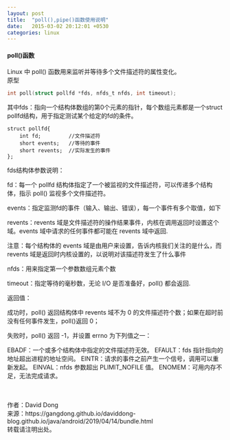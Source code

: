 ```yaml
---
layout: post
title:  "poll(),pipe()函数使用说明"
date:   2015-03-02 20:12:01 +0530
categories: linux
---
```

#### poll()函数
Linux 中 poll() 函数用来监听并等待多个文件描述符的属性变化。<br>
原型
```c
int poll(struct pollfd *fds, nfds_t nfds, int timeout);
```
其中fds：指向一个结构体数组的第0个元素的指针，每个数组元素都是一个struct pollfd结构，用于指定测试某个给定的fd的条件。

```
struct pollfd{
	int fd;			//文件描述符
	short events;	//等待的事件
	short revents;	//实际发生的事件
};
```
fds结构体参数说明：

fd：每一个 pollfd 结构体指定了一个被监视的文件描述符，可以传递多个结构体，指示 poll() 监视多个文件描述符。

events：指定监测fd的事件（输入、输出、错误），每一个事件有多个取值，如下

revents：revents 域是文件描述符的操作结果事件，内核在调用返回时设置这个域。events 域中请求的任何事件都可能在 revents 域中返回.

注意：每个结构体的 events 域是由用户来设置，告诉内核我们关注的是什么，而 revents 域是返回时内核设置的，以说明对该描述符发生了什么事件

nfds：用来指定第一个参数数组元素个数

timeout：指定等待的毫秒数，无论 I/O 是否准备好，poll() 都会返回.

返回值：

成功时，poll() 返回结构体中 revents 域不为 0 的文件描述符个数；如果在超时前没有任何事件发生，poll()返回 0；

失败时，poll() 返回 -1，并设置 errno 为下列值之一：

EBADF：一个或多个结构体中指定的文件描述符无效。
EFAULT：fds 指针指向的地址超出进程的地址空间。
EINTR：请求的事件之前产生一个信号，调用可以重新发起。
EINVAL：nfds 参数超出 PLIMIT_NOFILE 值。
ENOMEM：可用内存不足，无法完成请求。


<br>
<br>
作者：David Dong<br>
来源：https://gangdong.github.io/daviddong-blog.github.io/java/android/2019/04/14/bundle.html<br>
转载请注明出处。